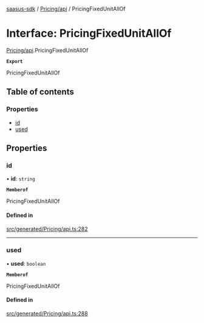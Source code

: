 [saasus-sdk](../README.md) / [Pricing/api](../modules/Pricing_api.md) / PricingFixedUnitAllOf

# Interface: PricingFixedUnitAllOf

[Pricing/api](../modules/Pricing_api.md).PricingFixedUnitAllOf

**`Export`**

PricingFixedUnitAllOf

## Table of contents

### Properties

- [id](Pricing_api.PricingFixedUnitAllOf.md#id)
- [used](Pricing_api.PricingFixedUnitAllOf.md#used)

## Properties

### id

• **id**: `string`

**`Memberof`**

PricingFixedUnitAllOf

#### Defined in

[src/generated/Pricing/api.ts:282](https://github.com/saasus-platform/saasus-sdk-javascript/blob/55abc15/src/generated/Pricing/api.ts#L282)

___

### used

• **used**: `boolean`

**`Memberof`**

PricingFixedUnitAllOf

#### Defined in

[src/generated/Pricing/api.ts:288](https://github.com/saasus-platform/saasus-sdk-javascript/blob/55abc15/src/generated/Pricing/api.ts#L288)
